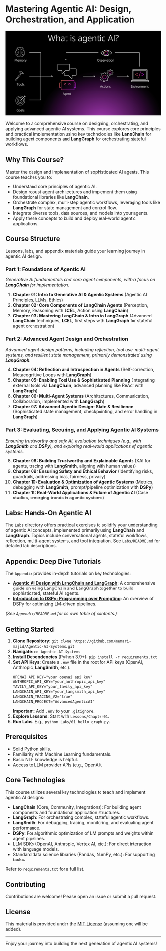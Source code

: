 # Mastering Agentic AI: Design, Orchestration, and Application
![Mastering Agentic AI Banner](./image.png)

Welcome to a comprehensive course on designing, orchestrating, and applying advanced agentic AI systems. This course explores core principles and practical implementation using key technologies like **LangChain** for building agent components and **LangGraph** for orchestrating stateful workflows.

## Why This Course?

Master the design and implementation of sophisticated AI agents. This course teaches you to:
- Understand core principles of agentic AI.
- Design robust agent architectures and implement them using foundational libraries like **LangChain**.
- Orchestrate complex, multi-step agentic workflows, leveraging tools like **LangGraph** for state management and control flow.
- Integrate diverse tools, data sources, and models into your agents.
- Apply these concepts to build and deploy real-world agentic applications.

## Course Structure

Lessons, labs, and appendix materials guide your learning journey in agentic AI design.

### Part 1: Foundations of Agentic AI
*Generative AI fundamentals and core agent components, with a focus on **LangChain** for implementation.*

1.  **Chapter 01: Intro to Generative AI & Agentic Systems** (Agentic AI Principles, LLMs, Ethics)
2.  **Chapter 02: Core Components of LangChain Agents** (Perception, Memory, Reasoning with **LCEL**, Action using **LangChain**)
3.  **Chapter 03: Mastering LangChain & Intro to LangGraph** (Advanced **LangChain** techniques, **LCEL**, first steps with **LangGraph** for stateful agent orchestration)

### Part 2: Advanced Agent Design and Orchestration
*Advanced agent design patterns, including reflection, tool use, multi-agent systems, and resilient state management, primarily demonstrated using **LangGraph**.*

4.  **Chapter 04: Reflection and Introspection in Agents** (Self-correction, Metacognitive Loops with **LangGraph**)
5.  **Chapter 05: Enabling Tool Use & Sophisticated Planning** (Integrating external tools via **LangChain**, advanced planning like ReAct with **LangGraph**)
6.  **Chapter 06: Multi-Agent Systems** (Architectures, Communication, Collaboration, implemented with **LangGraph**)
7.  **Chapter 07: Advanced Agentic Design: State & Resilience** (Sophisticated state management, checkpointing, and error handling in **LangGraph**)

### Part 3: Evaluating, Securing, and Applying Agentic AI Systems
*Ensuring trustworthy and safe AI, evaluation techniques (e.g., with **LangSmith** and **DSPy**), and exploring real-world applications of agentic systems.*

8.  **Chapter 08: Building Trustworthy and Explainable Agents** (XAI for agents, tracing with **LangSmith**, aligning with human values)
9.  **Chapter 09: Ensuring Safety and Ethical Behavior** (Identifying risks, guardrails, addressing bias, fairness, privacy)
10. **Chapter 10: Evaluation & Optimization of Agentic Systems** (Metrics, debugging with **LangSmith**, prompt/pipeline optimization with **DSPy**)
11. **Chapter 11: Real-World Applications & Future of Agentic AI** (Case studies, emerging trends in agentic systems)

## Labs: Hands-On Agentic AI

The `Labs` directory offers practical exercises to solidify your understanding of agentic AI concepts, implemented primarily using **LangChain** and **LangGraph**. Topics include conversational agents, stateful workflows, reflection, multi-agent systems, and tool integration. See `Labs/README.md` for detailed lab descriptions.

## Appendix: Deep Dive Tutorials

The `Appendix` provides in-depth tutorials on key technologies:

-   **[Agentic AI Design with LangChain and LangGraph](Appendix/Agentic_AI_Design_Tutorial.md)**: A comprehensive guide on using LangChain and LangGraph together to build sophisticated, stateful AI agents.
-   **[Introduction to DSPy: Programming over Prompting](Appendix/DSPy_Introduction.md)**: An overview of DSPy for optimizing LM-driven pipelines.

*(See `Appendix/README.md` for its own table of contents.)*

## Getting Started

1.  **Clone Repository**: `git clone https://github.com/memari-majid/Agentic-AI-Systems.git`
2.  **Navigate**: `cd Agentic-AI-Systems`
3.  **Install Dependencies** (Python 3.9+): `pip install -r requirements.txt`
4.  **Set API Keys**: Create a `.env` file in the root for API keys (OpenAI, Anthropic, **LangSmith**, etc.).
    ```env
    OPENAI_API_KEY="your_openai_api_key"
    ANTHROPIC_API_KEY="your_anthropic_api_key"
    TAVILY_API_KEY="your_tavily_api_key"
    LANGCHAIN_API_KEY="your_langsmith_api_key"
    LANGCHAIN_TRACING_V2="true"
    LANGCHAIN_PROJECT="AdvancedAgenticAI"
    ```
    **Important**: Add `.env` to your `.gitignore`.
5.  **Explore Lessons**: Start with `Lessons/Chapter01`.
6.  **Run Labs**: E.g., `python Labs/01_hello_graph.py`.

## Prerequisites

-   Solid Python skills.
-   Familiarity with Machine Learning fundamentals.
-   Basic NLP knowledge is helpful.
-   Access to LLM provider APIs (e.g., OpenAI).

## Core Technologies

This course utilizes several key technologies to teach and implement agentic AI designs:
-   **LangChain** (Core, Community, Integrations): For building agent components and foundational application structures.
-   **LangGraph**: For orchestrating complex, stateful agentic workflows.
-   **LangSmith**: For debugging, tracing, monitoring, and evaluating agent performance.
-   **DSPy**: For algorithmic optimization of LM prompts and weights within agent pipelines.
-   LLM SDKs (OpenAI, Anthropic, Vertex AI, etc.): For direct interaction with language models.
-   Standard data science libraries (Pandas, NumPy, etc.): For supporting tasks.

Refer to `requirements.txt` for a full list.

## Contributing

Contributions are welcome! Please open an issue or submit a pull request.

## License

This material is provided under the [MIT License](LICENSE.txt) (assuming one will be added).

---

Enjoy your journey into building the next generation of agentic AI systems!



